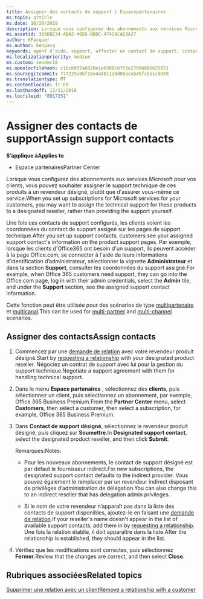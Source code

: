```yaml
---
title: Assigner des contacts de support | Espacepartenaires
ms.topic: article
ms.date: 10/29/2018
description: Lorsque vous configurez des abonnements aux services Microsoft pour vos clients, vous pouvez souhaiter assigner le support technique de ces produits à un revendeur désigné, plutôt que d'assurer vous-même ce service.
ms.assetid: 369DBE34-ABA2-40E6-BBDC-474C0CAD3A27
author: KPacquer
ms.author: kenpacq
keywords: agent d’aide, support, affecter un contact de support, contact chargé du support
ms.localizationpriority: medium
ms.custom: seodec18
ms.openlocfilehash: c1bcb937a6020e1e6508c6f53e2790680b625051
ms.sourcegitcommit: 777225c8bf16e4a8811a9d88aceb45fcba1cd959
ms.translationtype: MT
ms.contentlocale: fr-FR
ms.lasthandoff: 12/11/2018
ms.locfileid: "8917251"
---
```

# <a name="assign-support-contacts"></a><span data-ttu-id="3f687-104">Assigner des contacts de support</span><span class="sxs-lookup"><span data-stu-id="3f687-104">Assign support contacts</span></span>

**<span data-ttu-id="3f687-105">S’applique à</span><span class="sxs-lookup"><span data-stu-id="3f687-105">Applies to</span></span>**

-  <span data-ttu-id="3f687-106">Espace partenaires</span><span class="sxs-lookup"><span data-stu-id="3f687-106">Partner Center</span></span>

<span data-ttu-id="3f687-107">Lorsque vous configurez des abonnements aux services Microsoft pour vos clients, vous pouvez souhaiter assigner le support technique de ces produits à un revendeur désigné, plutôt que d'assurer vous-même ce service.</span><span class="sxs-lookup"><span data-stu-id="3f687-107">When you set up subscriptions for Microsoft services for your customers, you may want to assign the technical support for these products to a designated reseller, rather than providing the support yourself.</span></span>

<span data-ttu-id="3f687-108">Une fois ces contacts de support configurés, les clients voient les coordonnées du contact de support assigné sur les pages de support technique.</span><span class="sxs-lookup"><span data-stu-id="3f687-108">After you set up support contacts, customers see your assigned support contact's information on the product support pages.</span></span> <span data-ttu-id="3f687-109">Par exemple, lorsque les clients d'Office365 ont besoin d'un support, ils peuvent accéder à la page Office.com, se connecter à l'aide de leurs informations d’identification d’administrateur, sélectionner la vignette **Administrateur** et dans la section **Support**, consulter les coordonnées du support assigné.</span><span class="sxs-lookup"><span data-stu-id="3f687-109">For example, when Office 365 customers need support, they can go into the Office.com page, log in with their admin credentials, select the **Admin** tile, and under the **Support** section, see the assigned support contact information.</span></span>

<span data-ttu-id="3f687-110">Cette fonction peut être utilisée pour des scénarios de type [multipartenaire](multipartner.md) et [multicanal](multichannel.md).</span><span class="sxs-lookup"><span data-stu-id="3f687-110">This can be used for [multi-partner](multipartner.md) and [multi-channel](multichannel.md) scenarios.</span></span> 

<a href="" id="assigncontacts"></a>
## <a name="assign-contacts"></a><span data-ttu-id="3f687-111">Assigner des contacts</span><span class="sxs-lookup"><span data-stu-id="3f687-111">Assign contacts</span></span>

1.  <span data-ttu-id="3f687-112">Commencez par une [demande de relation](request-a-relationship-with-a-customer.md) avec votre revendeur produit désigné.</span><span class="sxs-lookup"><span data-stu-id="3f687-112">Start by [requesting a relationship](request-a-relationship-with-a-customer.md) with your designated product reseller.</span></span> <span data-ttu-id="3f687-113">Négociez un contrat de support avec lui pour la gestion du support technique.</span><span class="sxs-lookup"><span data-stu-id="3f687-113">Negotiate a support agreement with them for handling technical support.</span></span>

2.  <span data-ttu-id="3f687-114">Dans le menu **Espace partenaires** , sélectionnez des **clients**, puis sélectionnez un client, puis sélectionnez un abonnement, par exemple, Office 365 Business Premium.</span><span class="sxs-lookup"><span data-stu-id="3f687-114">From the **Partner Center** menu, select **Customers**, then select a customer, then select a subscription, for example, Office 365 Business Premium.</span></span>

3.  <span data-ttu-id="3f687-115">Dans **Contact de support désigné**, sélectionnez le revendeur produit désigné, puis cliquez sur **Soumettre**.</span><span class="sxs-lookup"><span data-stu-id="3f687-115">In  **Designated support contact**, select the designated product reseller, and then click **Submit**.</span></span> 

    <span data-ttu-id="3f687-116">Remarques:</span><span class="sxs-lookup"><span data-stu-id="3f687-116">Notes:</span></span> 
    
    *  <span data-ttu-id="3f687-117">Pour les nouveaux abonnements, le contact de support désigné est par défaut le fournisseur indirect.</span><span class="sxs-lookup"><span data-stu-id="3f687-117">For new subscriptions, the designated support contact defaults to the indirect provider.</span></span> <span data-ttu-id="3f687-118">Vous pouvez également le remplacer par un revendeur indirect disposant de privilèges d’administration de délégation.</span><span class="sxs-lookup"><span data-stu-id="3f687-118">You can also change this to an indirect reseller that has delegation admin privileges.</span></span>
    
    *  <span data-ttu-id="3f687-119">Si le nom de votre revendeur n’apparaît pas dans la liste des contacts de support disponibles, ajoutez-le en faisant une [demande de relation](request-a-relationship-with-a-customer.md).</span><span class="sxs-lookup"><span data-stu-id="3f687-119">If your reseller's name doesn't appear in the list of available support contacts, add them in by [requesting a relationship](request-a-relationship-with-a-customer.md).</span></span> <span data-ttu-id="3f687-120">Une fois la relation établie, il doit apparaître dans la liste.</span><span class="sxs-lookup"><span data-stu-id="3f687-120">After the relationship is established, they should appear in the list.</span></span>  

4.  <span data-ttu-id="3f687-121">Vérifiez que les modifications sont correctes, puis sélectionnez **Fermer**.</span><span class="sxs-lookup"><span data-stu-id="3f687-121">Review that the changes are correct, and then select **Close**.</span></span>

## <a name="related-topics"></a><span data-ttu-id="3f687-122">Rubriques associées</span><span class="sxs-lookup"><span data-stu-id="3f687-122">Related topics</span></span>

[<span data-ttu-id="3f687-123">Supprimer une relation avec un client</span><span class="sxs-lookup"><span data-stu-id="3f687-123">Remove a relationship with a customer</span></span>](remove-a-relationship.md)